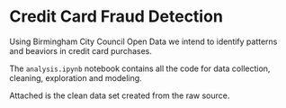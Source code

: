 # Credit Card Fraud Detection

Using Birmingham City Council Open Data we intend to identify patterns and beaviors in credit card purchases.

The `analysis.ipynb` notebook contains all the code for data collection, cleaning, exploration and modeling.

Attached is the clean data set created from the raw source.

